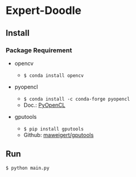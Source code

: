 # Expert-Doodle

## Install
### Package Requirement
* opencv 
    * `$ conda install opencv`

* pyopencl 
    * `$ conda install -c conda-forge pyopencl`
    * Doc.: [PyOpenCL](https://documen.tician.de/pyopencl/)

* gputools 
    * `$ pip install gputools`
    * Github: [maweigert/gputools](https://github.com/maweigert/gputools)

## Run
`$ python main.py`